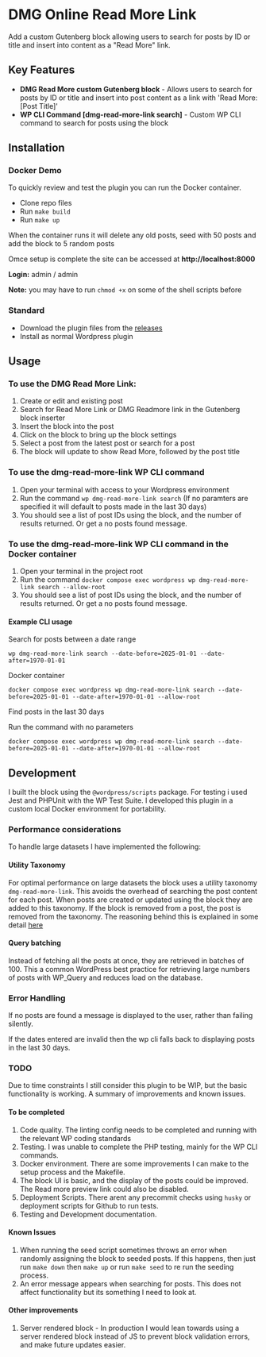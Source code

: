# DMG Online Read More Link

Add a custom Gutenberg block allowing users to search for posts by ID or title and insert into content as a "Read More" link.

## Key Features

- **DMG Read More custom Gutenberg block** - Allows users to search for posts by ID or title and insert into post content as a link with 'Read More: [Post Title]'
- **WP CLI Command [dmg-read-more-link search]** - Custom WP CLI command to search for posts using the block

## Installation


### Docker Demo

To quickly review and test the plugin you can run the Docker container. 

- Clone repo files
- Run ```make build```
- Run ```make up```

When the container runs it will delete any old posts, seed with 50 posts and add the block to 5 random posts

Omce setup is complete the site can be accessed at **http://localhost:8000**

**Login:** admin / admin

**Note:** you may have to run ```chmod +x``` on some of the shell scripts before

### Standard

- Download the plugin files from the  [releases](https://github.com/addaeabeng/dmg-read-more-link/releases/tag/v0.1.0-alpha)
- Install as normal Wordpress plugin

## Usage

### To use the **DMG Read More Link**:

1. Create or edit and existing post
2. Search for Read More Link or DMG Readmore link in the Gutenberg block inserter
3. Insert the block into the post
4. Click on the block to bring up the block settings
5. Select a post from the latest post or search for a post
6. The block will update to show Read More, followed by the post title

### To use the **dmg-read-more-link** WP CLI command 

1. Open your terminal with access to your Wordpress environment
2. Run the command ```wp dmg-read-more-link search``` (If no paramters are specified it will default to posts made in the last 30 days)
3. You should see a list of post IDs using the block, and the number of results returned. Or get a no posts found message.

### To use the **dmg-read-more-link** WP CLI command in the Docker container

1. Open your terminal in the project root
2. Run the command ```docker compose exec wordpress wp dmg-read-more-link search --allow-root```
3. You should see a list of post IDs using the block, and the number of results returned. Or get a no posts found message.

#### Example CLI usage

Search for posts between a date range

```wp dmg-read-more-link search --date-before=2025-01-01 --date-after=1970-01-01```

Docker container

```docker compose exec wordpress wp dmg-read-more-link search --date-before=2025-01-01 --date-after=1970-01-01 --allow-root```

Find posts in the last 30 days

Run the command with no parameters

```docker compose exec wordpress wp dmg-read-more-link search --date-before=2025-01-01 --date-after=1970-01-01 --allow-root```

## Development

I built the block using the ```@wordpress/scripts``` package. For testing i used Jest and PHPUnit with the WP Test Suite. I developed this plugin in a custom local Docker environment for portability.

### Performance considerations

To handle large datasets I have implemented the following:

#### Utility Taxonomy

For optimal performance on large datasets the block uses a utility taxonomy ```dmg-read-more-link```. This avoids the overhead of searching the post content for each post. When posts are created or updated using the block they are added to this taxonomy. If the block is removed from a post, the post is removed from the taxonomy. The reasoning behind this is explained in some detail [here](https://tomjn.com/2018/03/16/utility-taxonomies/)

#### Query batching

Instead of fetching all the posts at once, they are retrieved in batches of 100. This a common WordPress best practice for retrieving large numbers of posts with WP_Query and reduces load on the database. 

### Error Handling

If no posts are found a message is displayed to the user, rather than failing silently.

If the dates entered are invalid then the wp cli falls back to displaying posts in the last 30 days.

### TODO

Due to time constraints I still consider this plugin to be WIP, but the basic functionality is working. A summary of improvements and known issues.

#### To be completed

1. Code quality. The linting config needs to be completed and running with the relevant WP coding standards
2. Testing. I was unable to complete the PHP testing, mainly for the WP CLI commands. 
3. Docker environment. There are some improvements I can make to the setup process and the Makefile.
4. The block UI is basic, and the display of the posts could be improved. The Read more preview link could also be disabled.
5. Deployment Scripts. There arent any precommit checks using ```husky``` or deployment scripts for Github to run tests. 
6. Testing and Development documentation.

#### Known Issues
1. When running the seed script sometimes throws an error when randomly assigning the block to seeded posts. If this happens, then just run ```make down``` then ```make up``` or run ```make seed``` to re run the seeding process.
2. An error message appears when searching for posts. This does not affect functionality but its something I need to look at.

#### Other improvements
1. Server rendered block - In production I would lean towards using a server rendered block instead of JS to prevent block validation errors, and make future updates easier.










